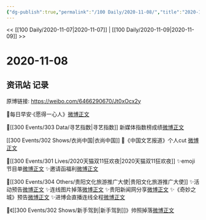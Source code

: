 ```yaml
---
{"dg-publish":true,"permalink":"/100 Daily/2020-11-08/","title":"2020-11-08","created":"2023-04-08T16:45:26.315+08:00","updated":"2023-04-08T16:46:18.956+08:00"}
---
```



<< [[100 Daily/2020-11-07\|2020-11-07]] | [[100 Daily/2020-11-09\|2020-11-09]] >>

# 2020-11-08

## 资讯站 记录

原博链接: https://weibo.com/6466290670/Jt0xOcx2y

💫每日早安·《愿得一心人》[微博正文](https://m.weibo.cn/6466290670/4568905290614266)

💫[[300 Events/303 Data/寻艺指数\|寻艺指数]] 新媒体指数榜成绩[微博正文](https://m.weibo.cn/6466290670/4568938899576363)

[[300 Events/302 Shows/衣尚中国\|衣尚中国]]
💫《中国文艺报道》个人cut [微博正文](https://m.weibo.cn/6466290670/4568951986848704)

💫[[300 Events/301 Lives/2020天猫双11狂欢夜\|2020天猫双11狂欢夜]]
✨emoji节目单[微博正文](https://m.weibo.cn/6466290670/4568958491435254)
✨邀请函福利[微博正文](https://m.weibo.cn/6466290670/4568999977551286)

💫[[300 Events/304 Others/贵阳文化旅游推广大使\|贵阳文化旅游推广大使]]
✨活动预告[微博正文](https://m.weibo.cn/6466290670/4568934664113315)
✨连线图片掉落[微博正文](https://m.weibo.cn/6466290670/4569115103070569)
✨贵阳新闻网分享[微博正文](https://m.weibo.cn/6466290670/4569121163841467)
✨《奇妙之城》预告[微博正文](https://m.weibo.cn/6466290670/4568992548920399)
✨进博会直播连线全程[微博正文](https://m.weibo.cn/6466290670/4569023515985968)

💫《[[300 Events/302 Shows/新手驾到\|新手驾到]]》帅照掉落[微博正文](https://m.weibo.cn/6466290670/4569125814272021)

